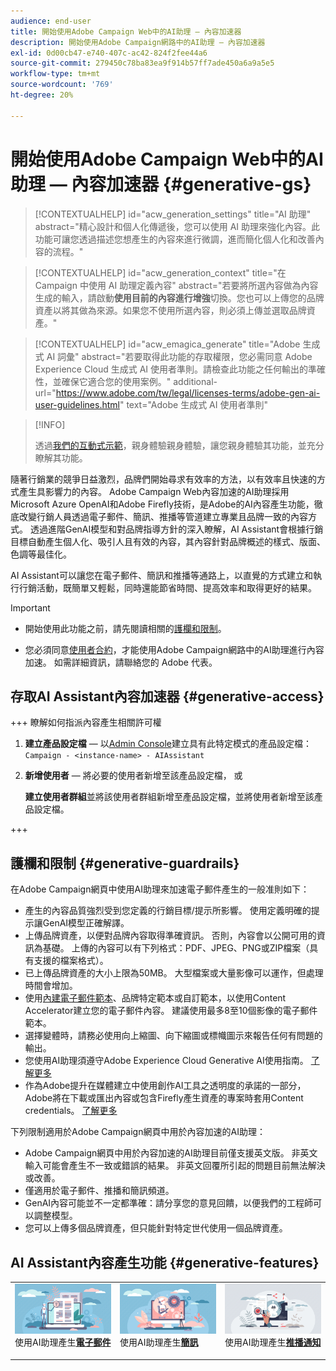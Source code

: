 ```yaml
---
audience: end-user
title: 開始使用Adobe Campaign Web中的AI助理 — 內容加速器
description: 開始使用Adobe Campaign網路中的AI助理 — 內容加速器
exl-id: 0d00cb47-e740-407c-ac42-824f2fee44a6
source-git-commit: 279450c78ba83ea9f914b57ff7ade450a6a9a5e5
workflow-type: tm+mt
source-wordcount: '769'
ht-degree: 20%

---
```


# 開始使用Adobe Campaign Web中的AI助理 — 內容加速器  {#generative-gs}

>[!CONTEXTUALHELP]
>id="acw_generation_settings"
>title="AI 助理"
>abstract="精心設計和個人化傳遞後，您可以使用 AI 助理來強化內容。此功能可讓您透過描述您想產生的內容來進行微調，進而簡化個人化和改善內容的流程。"


>[!CONTEXTUALHELP]
>id="acw_generation_context"
>title="在 Campaign 中使用 AI 助理定義內容"
>abstract="若要將所選內容做為內容生成的輸入，請啟動&#x200B;**使用目前的內容進行增強**&#x200B;切換。您也可以上傳您的品牌資產以將其做為來源。如果您不使用所選內容，則必須上傳並選取品牌資產。"

>[!CONTEXTUALHELP]
>id="acw_emagica_generate"
>title="Adobe 生成式 AI 詞彙"
>abstract="若要取得此功能的存取權限，您必需同意 Adobe Experience Cloud 生成式 AI 使用者準則。請檢查此功能之任何輸出的準確性，並確保它適合您的使用案例。"
>additional-url="https://www.adobe.com/tw/legal/licenses-terms/adobe-gen-ai-user-guidelines.html" text="Adobe 生成式 AI 使用者準則"

>[!INFO]
>
>透過[我們的互動式示範](https://experienceleague.adobe.com/en/apps/journey-optimizer/ai-assistant-content-accelerator)，親身體驗親身體驗，讓您親身體驗其功能，並充分瞭解其功能。


隨著行銷業的競爭日益激烈，品牌們開始尋求有效率的方法，以有效率且快速的方式產生具影響力的內容。 Adobe Campaign Web內容加速的AI助理採用Microsoft Azure OpenAI和Adobe Firefly技術，是Adobe的AI內容產生功能，徹底改變行銷人員透過電子郵件、簡訊、推播等管道建立專業且品牌一致的內容方式。 透過進階GenAI模型和對品牌指導方針的深入瞭解，AI Assistant會根據行銷目標自動產生個人化、吸引人且有效的內容，其內容針對品牌概述的樣式、版面、色調等最佳化。

AI Assistant可以讓您在電子郵件、簡訊和推播等通路上，以直覺的方式建立和執行行銷活動，既簡單又輕鬆，同時還能節省時間、提高效率和取得更好的結果。

>[!IMPORTANT]
>
>* 開始使用此功能之前，請先閱讀相關的[護欄和限制](#generative-guardrails)。
>
>* 您必須同意[使用者合約](https://www.adobe.com/legal/licenses-terms/adobe-dx-gen-ai-user-guidelines.html)，才能使用Adobe Campaign網路中的AI助理進行內容加速。 如需詳細資訊，請聯絡您的 Adobe 代表。

## 存取AI Assistant內容加速器 {#generative-access}

+++  瞭解如何指派內容產生相關許可權

1. **建立產品設定檔** — 以[Admin Console](https://stage.adminconsole.adobe.com/)建立具有此特定模式的產品設定檔： `Campaign - <instance-name> - AIAssistant`

1. **新增使用者** — 將必要的使用者新增至該產品設定檔，
或

   **建立使用者群組**&#x200B;並將該使用者群組新增至產品設定檔，並將使用者新增至該產品設定檔。

+++

## 護欄和限制 {#generative-guardrails}

在Adobe Campaign網頁中使用AI助理來加速電子郵件產生的一般准則如下：

* 產生的內容品質強烈受到您定義的行銷目標/提示所影響。 使用定義明確的提示讓GenAI模型正確解譯。 
* 上傳品牌資產，以便對品牌內容取得準確資訊。 否則，內容會以公開可用的資訊為基礎。 上傳的內容可以有下列格式：PDF、JPEG、PNG或ZIP檔案（具有支援的檔案格式）。
* 已上傳品牌資產的大小上限為50MB。 大型檔案或大量影像可以運作，但處理時間會增加。
* 使用[內建電子郵件範本](../email/create-email-templates.md)、品牌特定範本或自訂範本，以使用Content Accelerator建立您的電子郵件內容。 建議使用最多8至10個影像的電子郵件範本。
* 選擇變體時，請務必使用向上縮圖、向下縮圖或標幟圖示來報告任何有問題的輸出。
* 您使用AI助理須遵守Adobe Experience Cloud Generative AI使用指南。 [了解更多](https://www.adobe.com/legal/licenses-terms/adobe-dx-gen-ai-user-guidelines.html)
* 作為Adobe提升在媒體建立中使用創作AI工具之透明度的承諾的一部分，Adobe將在下載或匯出內容或包含Firefly產生資產的專案時套用Content credentials。 [了解更多](https://helpx.adobe.com/firefly/using/content-credentials.html)

下列限制適用於Adobe Campaign網頁中用於內容加速的AI助理：

* Adobe Campaign網頁中用於內容加速的AI助理目前僅支援英文版。 非英文輸入可能會產生不一致或錯誤的結果。 非英文回覆所引起的問題目前無法解決或改善。
* 僅適用於電子郵件、推播和簡訊頻道。
* GenAI內容可能並不一定都準確：請分享您的意見回饋，以便我們的工程師可以調整模型。
* 您可以上傳多個品牌資產，但只能針對特定世代使用一個品牌資產。

## AI Assistant內容產生功能 {#generative-features}

<table style="table-layout:fixed"><tr style="border: 0;">
<td>
<a href="generative-content.md">
<img alt="電子郵件產生" src="assets/do-not-localize/text-genai.jpeg">
</a>
<div>
使用AI助理產生<a href="generative-content.md"><strong>電子郵件</strong></a>
</div>
<p>
</td>
<td>
<a href="generative-sms.md">
<img alt="簡訊產生" src="assets/do-not-localize/image-genai.jpeg">
</a>
<div>使用AI助理產生<a href="generative-sms.md"><strong>簡訊</strong>
</div>
<p>
</td>
<td>
<a href="generative-push.md">
<img alt="推播產生" src="assets/do-not-localize/email-genai.jpeg">
</a>
<div>
使用AI助理產生<a href="generative-push.md"><strong>推播通知</strong></a>
</div>
<p></td>
</tr></table>
